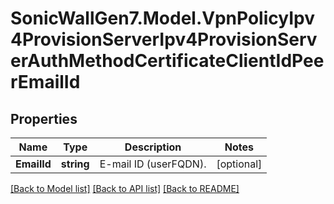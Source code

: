 # SonicWallGen7.Model.VpnPolicyIpv4ProvisionServerIpv4ProvisionServerAuthMethodCertificateClientIdPeerEmailId

## Properties

Name | Type | Description | Notes
------------ | ------------- | ------------- | -------------
**EmailId** | **string** | E-mail ID (userFQDN). | [optional] 

[[Back to Model list]](../README.md#documentation-for-models) [[Back to API list]](../README.md#documentation-for-api-endpoints) [[Back to README]](../README.md)

